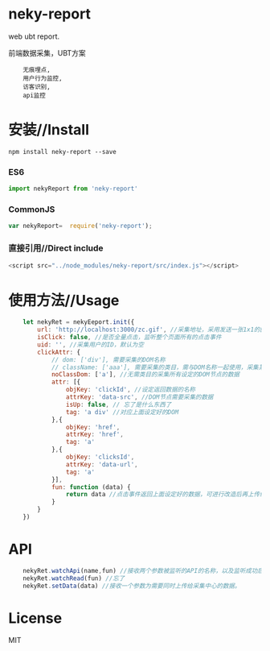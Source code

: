 # neky-report
web ubt report.

前端数据采集，UBT方案

```
    无痕埋点,
    用户行为监控,
    访客识别,
    api监控
```

# 安装//Install

```npm
npm install neky-report --save
```

### ES6

```JavaScript
import nekyReport from 'neky-report'

```

### CommonJS

```JavaScript
var nekyReport=  require('neky-report');

```

### 直接引用//Direct include

```JavaScript
<script src="../node_modules/neky-report/src/index.js"></script>
```

# 使用方法//Usage

```JavaScript
    let nekyRet = nekyEeport.init({ 
        url: 'http://localhost:3000/zc.gif', //采集地址，采用发送一张1x1的图片带上参数进行数据采集
        isClick: false, //是否全量点击，监听整个页面所有的点击事件
        uid: '', //采集用户的ID，默认为空
        clickAttr: {
            // dom: ['div'], 需要采集的DOM名称
            // className: ['aaa'], 需要采集的类目，需与DOM名称一起使用，采集某个DOM里有某个类目的DOM节点的数据
            noClassDom: ['a'], //无需类目的采集所有设定的DOM节点的数据
            attr: [{
                objKey: 'clickId', //设定返回数据的名称
                attrKey: 'data-src', //DOM节点需要采集的数据
                isUp: false, // 忘了是什么东西了
                tag: 'a div' //对应上面设定好的DOM
            },{
                objKey: 'href',
                attrKey: 'href',
                tag: 'a'
            },{
                objKey: 'clicksId',
                attrKey: 'data-url',
                tag: 'a'
            }],
            fun: function (data) {
                return data //点击事件返回上面设定好的数据，可进行改造后再上传给采集中心
            }
        }
    })
```

# API

```JavaScript
    nekyRet.watchApi(name,fun) //接收两个参数被监听的API的名称，以及监听成功后的回调函数。
    nekyRet.watchRead(fun) //忘了
    nekyRet.setData(data) //接收一个参数为需要同时上传给采集中心的数据。
```


# License

MIT